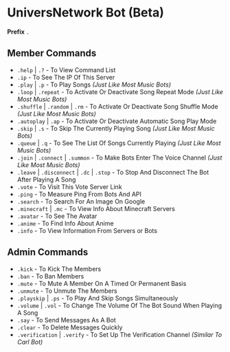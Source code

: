 # UniversNetwork Bot (Beta)
**Prefix** `.`
## Member Commands
- `.help` | `.?` - To View Command List
- `.ip` - To See The IP Of This Server
- `.play` | `.p` - To Play Songs *(Just Like Most Music Bots)*
- `.loop` | `.repeat` - To Activate Or Deactivate Song Repeat Mode *(Just Like Most Music Bots)*
- `.shuffle` | `.random` | `.rm` - To Activate Or Deactivate Song Shuffle Mode *(Just Like Most Music Bots)*
- `.autoplay` | `.ap` - To Activate Or Deactivate Automatic Song Play Mode
- `.skip` | `.s` - To Skip The Currently Playing Song *(Just Like Most Music Bots)*
- `.queue` | `.q` - To See The List Of Songs Currently Playing *(Just Like Most Music Bots)*
- `.join` | `.connect` | `.summon` - To Make Bots Enter The Voice Channel *(Just Like Most Music Bots)*
- `.leave` | `.disconnect` | `.dc` | `.stop` - To Stop And Disconnect The Bot After Playing A Song
- `.vote` - To Visit This Vote Server Link
- `.ping` - To Measure Ping From Bots And API
- `.search` - To Search For An Image On Google
- `.minecraft` | `.mc` - To View Info About Minecraft Servers
- `.avatar` - To See The Avatar
- `.anime` - To Find Info About Anime
- `.info` - To View Information From Servers or Bots

## Admin Commands
- `.kick` - To Kick The Members
- `.ban` - To Ban Members
- `.mute` - To Mute A Member On A Timed Or Permanent Basis
- `.unmute` - To Unmute The Members
- `.playskip` | `.ps` - To Play And Skip Songs Simultaneously
- `.volume` | `.vol` - To Change The Volume Of The Bot Sound When Playing A Song
- `.say` - To Send Messages As A Bot
- `.clear` - To Delete Messages Quickly
- `.verification` | `.verify` - To Set Up The Verification Channel *(Similar To Carl Bot)*
